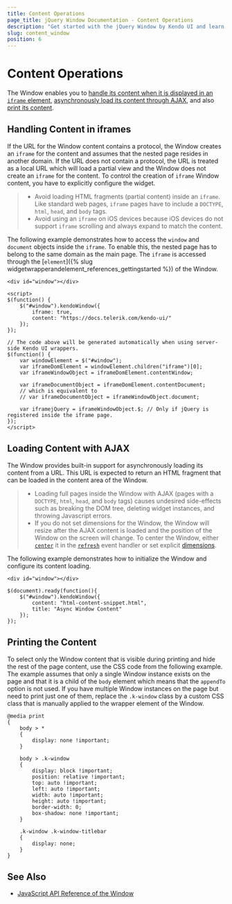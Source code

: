 ```yaml
---
title: Content Operations
page_title: jQuery Window Documentation - Content Operations
description: "Get started with the jQuery Window by Kendo UI and learn how to print its content, control its content when it is displayed in an iframe, and asynchronously load its content with AJAX."
slug: content_window
position: 6
---
```


# Content Operations

The Window enables you to [handle its content when it is displayed in an `iframe` element](#handling-content-in-iframes), [asynchronously load its content through AJAX](#loading-content-with-ajax), and also [print its content](#printing-the-content).

## Handling Content in iframes

If the URL for the Window content contains a protocol, the Window creates an `iframe` for the content and assumes that the nested page resides in another domain. If the URL does not contain a protocol, the URL is treated as a local URL which will load a partial view and the Window does not create an `iframe` for the content. To control the creation of `iframe` Window content, you have to explicitly configure the widget.

> * Avoid loading HTML fragments (partial content) inside an `iframe`. Like standard web pages, `iframe` pages have to include a `DOCTYPE`, `html`, `head`, and `body` tags.
> * Avoid using an `iframe` on iOS devices because iOS devices do not support `iframe` scrolling and always expand to match the content.

The following example demonstrates how to access the `window` and `document` objects inside the `iframe`. To enable this, the nested page has to belong to the same domain as the main page. The `iframe` is accessed through the [`element`]({% slug widgetwrapperandelement_references_gettingstarted %}) of the Window.

    <div id="window"></div>

    <script>
    $(function() {
        $("#window").kendoWindow({
            iframe: true,
            content: "https://docs.telerik.com/kendo-ui/"
        });
    });

    // The code above will be generated automatically when using server-side Kendo UI wrappers.
    $(function() {
        var windowElement = $("#window");
        var iframeDomElement = windowElement.children("iframe")[0];
        var iframeWindowObject = iframeDomElement.contentWindow;

        var iframeDocumentObject = iframeDomElement.contentDocument;
        // which is equivalent to
        // var iframeDocumentObject = iframeWindowObject.document;

        var iframejQuery = iframeWindowObject.$; // Only if jQuery is registered inside the iframe page.
    });
    </script>

## Loading Content with AJAX

The Window provides built-in support for asynchronously loading its content from a URL. This URL is expected to return an HTML fragment that can be loaded in the content area of the Window.

> * Loading full pages inside the Window with AJAX (pages with a `DOCTYPE`, `html`, `head`, and `body` tags) causes undesired side-effects such as breaking the DOM tree, deleting widget instances, and throwing Javascript errors.
> * If you do not set dimensions for the Window, the Window will resize after the AJAX content is loaded and the position of the Window on the screen will change. To center the Window, either [`center`](/api/javascript/ui/window/methods/center) it in the [`refresh`](/api/javascript/ui/window/events/refresh) event handler or set explicit [dimensions](/api/javascript/ui/window/configuration/height).

The following example demonstrates how to initialize the Window and configure its content loading.

    <div id="window"></div>

    $(document).ready(function(){
        $("#window").kendoWindow({
            content: "html-content-snippet.html",
            title: "Async Window Content"
        });
    });

## Printing the Content

To select only the Window content that is visible during printing and hide the rest of the page content, use the CSS code from the following example. The example assumes that only a single Window instance exists on the page and that it is a child of the `body` element which means that the `appendTo` option is not used. If you have multiple Window instances on the page but need to print just one of them, replace the `.k-window` class by a custom CSS class that is manually applied to the wrapper element of the Window.

    @media print
    {
        body > *
        {
            display: none !important;
        }

        body > .k-window
        {
            display: block !important;
            position: relative !important;
            top: auto !important;
            left: auto !important;
            width: auto !important;
            height: auto !important;
            border-width: 0;
            box-shadow: none !important;
        }

        .k-window .k-window-titlebar
        {
            display: none;
        }
    }

## See Also

* [JavaScript API Reference of the Window](/api/javascript/ui/window)
